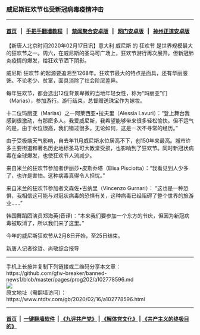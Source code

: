 ### 威尼斯狂欢节也受新冠病毒疫情冲击
------------------------

#### [首页](https://github.com/gfw-breaker/banned-news1/blob/master/README.md) &nbsp;&nbsp;|&nbsp;&nbsp; [手把手翻墙教程](https://github.com/gfw-breaker/guides/wiki) &nbsp;&nbsp;|&nbsp;&nbsp; [禁闻聚合安卓版](https://github.com/gfw-breaker/bn-android) &nbsp;&nbsp;|&nbsp;&nbsp; [网门安卓版](https://github.com/oGate2/oGate) &nbsp;&nbsp;|&nbsp;&nbsp; [神州正道安卓版](https://github.com/SzzdOgate/update) 



<div><div class="post_content" itemprop="articleBody">
 <p>
  【新唐人北京时间2020年02月17日讯】意大利
  <ok href="https://www.ntdtv.com/gb/威尼斯.htm">
   威尼斯
  </ok>
  的
  <ok href="https://www.ntdtv.com/gb/狂欢节.htm">
   狂欢节
  </ok>
  是世界规模最大的狂欢节之一。周六，在威尼斯的圣马可广场上，狂欢节游行再次展开。但新冠肺炎疫情的爆发，给狂欢节洒下阴影。
 </p>
 <p>
  <ok href="https://www.ntdtv.com/gb/威尼斯.htm">
   威尼斯
  </ok>
  <ok href="https://www.ntdtv.com/gb/狂欢节.htm">
   狂欢节
  </ok>
  的起源要追溯至1268年。狂欢节最大的特点是面具，还有华丽服饰。不论老少、贫富，面具消除了社会阶层差异。
 </p>
 <p>
  每年狂欢节，都会选出12位背景卑微的当地年轻女性，称为“玛丽亚”们（Marias），参加游行。游行结束，总督赠送珠宝作为嫁妆。
 </p>
 <p>
  十二位玛丽亚（Marias）之一阿莱西亚•拉夫里（Alessia Lavuri）：“登上舞台我感到很激动，有那麽多人。我爱威尼斯，我希望能够带来很多轻松愉快。但不运气的是，由于水位很高，我们错过很多。无论如何，这是一次不寻常的经历。”
 </p>
 <p>
  由于受极端天气影响，自去年11月威尼斯水位居高不下，创150年来最高。城市许多主要街道和著名历史地标圣马可大教堂受损，也影响到了狂欢节。同时新冠状病毒在全球爆发，也使狂欢节人流减少。
 </p>
 <p>
  来自米兰的狂欢节参加者伊丽莎•皮斯乔塔（Elisa Pisciotta）：“我看见到人少多了，也许是害怕。这种病毒真得令人担忧。”
 </p>
 <p>
  来自米兰的狂欢节参加者文森佐•古纳里（Vincenzo Gurnari）： “这也是一种恐惧，我相信这可能与对冠状病毒的恐惧有关，这种病毒已经阻碍了整个世界的旅游业……”
 </p>
 <p>
  韩国舞蹈团演员郑海英(音译)：“本来我们要参加一个东方的节庆，但因为新冠病毒被取消了，所以我们来了这里。”
 </p>
 <p>
  今年的威尼斯狂欢节从2月8日开始，至25日结束。
 </p>
 <p>
  新唐人记者徐哲、尚敬综合报导
 </p>
 <div class="single_ad">
 </div>
</div>
</div>
<hr/>
手机上长按并复制下列链接或二维码分享本文章：<br/>
https://github.com/gfw-breaker/banned-news1/blob/master/pages/prog202/a102778596.md <br/>
<a href='https://github.com/gfw-breaker/banned-news1/blob/master/pages/prog202/a102778596.md'><img src='https://github.com/gfw-breaker/banned-news1/blob/master/pages/prog202/a102778596.md.png'/></a> <br/>
原文地址（需翻墙访问）：https://www.ntdtv.com/gb/2020/02/16/a102778596.html


------------------------
#### [首页](https://github.com/gfw-breaker/banned-news1/blob/master/README.md) &nbsp;|&nbsp; [一键翻墙软件](https://github.com/gfw-breaker/nogfw/blob/master/README.md) &nbsp;| [《九评共产党》](https://github.com/gfw-breaker/9ping.md/blob/master/README.md#九评之一评共产党是什么) | [《解体党文化》](https://github.com/gfw-breaker/jtdwh.md/blob/master/README.md) | [《共产主义的终极目的》](https://github.com/gfw-breaker/gczydzjmd.md/blob/master/README.md)


<img src='http://gfw-breaker.win/banned-news/pages/prog202/a102778596.md' width='0px' height='0px'/>